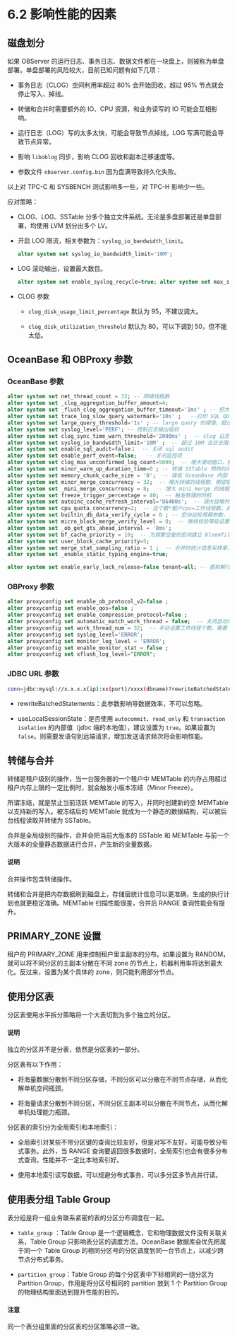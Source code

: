 # 6.2 影响性能的因素

## 磁盘划分

如果 OBServer 的运行日志、事务日志、数据文件都在一块盘上，则被称为单盘部署。单盘部署的风险较大，目前已知问题有如下几项：

* 事务日志（CLOG）空间利用率超过 80% 会开始回收，超过 95% 节点就会停止写入、掉线。

* 转储和合并时需要额外的 IO、CPU 资源，和业务读写的 IO 可能会互相影响。

* 运行日志（LOG）写的太多太快，可能会导致节点掉线，LOG 写满可能会导致节点异常。

* 影响 `liboblog` 同步，影响 CLOG 回收和副本迁移速度等。

* 参数文件 `observer.config.bin` 因为盘满导致持久化失败。

以上对 TPC-C 和 SYSBENCH 测试影响多一些，对 TPC-H 影响少一些。

应对策略：

* CLOG、LOG、SSTable 分多个独立文件系统。无论是多盘部署还是单盘部署，均使用 LVM 划分出多个 LV。

* 开启 LOG 限流，相关参数为：`syslog_io_bandwidth_limit`。

  ```sql
  alter system set syslog_io_bandwidth_limit='10M';
  ```

* LOG 滚动输出，设置最大数目。

  ```sql
  alter system set enable_syslog_recycle=true; alter system set max_syslog_file_count=50;
  ```

* CLOG 参数

  * `clog_disk_usage_limit_percentage` 默认为 95，不建议调大。

  * `clog_disk_utilization_threshold` 默认为 80，可以下调到 50，但不能太低。

## OceanBase 和 OBProxy 参数

### OceanBase 参数

```sql
alter system set net_thread_count = 32; -- 网络线程数
alter system set _clog_aggregation_buffer_amount=4;
alter system set _flush_clog_aggregation_buffer_timeout='1ms' ; -- 把大概几毫秒之内的日志都聚合到一个 rpc 中发送，减小网络开销，提高并发读
alter system set trace_log_slow_query_watermark='10s' ;   --打印 SQL QUERY 的阈值
alter system set large_query_threshold='1s' ; -- large query 的阈值，超过后进入大查询队列,避免大查询阻塞小查询
alter system set syslog_level='PERF'; -- 控制日志输出级别
alter system set clog_sync_time_warn_threshold='2000ms' ;  -- clog 日志同步慢的时候触发 debug 日志的输出。
alter system set syslog_io_bandwidth_limit='10M' ;  -- 超过 10M 会日志限流，减小写日志文件带来的 IO 消耗
alter system set enable_sql_audit=false；  -- 关闭 sql audit
alter system set enable_perf_event=false;   -- 关闭监控项
alter system set clog_max_unconfirmed_log_count=5000;  -- 增大滑动窗口，解决 clog 滑动窗口满导致的性能问题
alter system set minor_warm_up_duration_time=0 ; -- 转储 SSTable 预热时间，转储完成后到预热时间内，所有对应 partition 的流量会逐步从 MemTable 过渡到 SSTable，设置 0 转储之后流量马上切到 SSTable，使得 MemTable 快速释放 ，内存释放更快。
alter system set memory_chunk_cache_size = '0';  -- 降低 OceanBase 内部 2MB 内存块被 OS 回收的概率，增大 2MB 内存块在 OceanBase 内部的复用率，减少 RPC 由于内存操作慢而导致超时的风险。
alter system set minor_merge_concurrency = 32;  -- 增大转储的线程数，期望提高转储的速度。
alter system set _mini_merge_concurrency = 8;  -- 增大 mini_merge 的线程数，期望提高 mini_merge 的速度
alter system set freeze_trigger_percentage = 40;  -- 触发转储的时机
alter system set autoinc_cache_refresh_interval='86400s';  -- 调大自增列刷新的频率，减少性能损耗。
alter system set cpu_quota_concurrency=2;  -- 这个数*租户cpu=工作线程数，具体调整的数值需要根据业务模型和机器配置调整，工作线程超过实际 CPU 核数也没有意义同时会增加 CPU 调度和上下文切换的开销
alter system set builtin_db_data_verify_cycle = 0 ; -- 宏块巡检周期参数，当设置为 0 时关闭巡检
alter system set micro_block_merge_verify_level = 0;  -- 微块校验等级设置，0：不做任何校验；1：对 encoding 做 decode 校验；2：对 encoding 做 decode 校验，对压缩做解压校验
alter system set _ob_get_gts_ahead_interval = '0ms'; 
alter system set bf_cache_priority = 10;  -- 为频繁空查的宏块建立 bloomfilter 并缓存，减少磁盘 IO 和 CPU 消耗，提升写入性能
alter system set user_block_cache_priority=5; 
alter system set merge_stat_sampling_ratio = 1 ;  -- 合并时统计信息采样率，当设置为 0 时则关闭统计信息采集
alter system set _enable_static_typing_engine=true; 

alter system set enable_early_lock_release=false tenant=all; -- 提前解行锁场景下，用于租户级别控制，是否打开该优化
```

### OBProxy 参数

```sql
alter proxyconfig set enable_ob_protocol_v2=false ;
alter proxyconfig set enable_qos=false ;
alter proxyconfig set enable_compression_protocol=false ;
alter proxyconfig set automatic_match_work_thread = false;  -- 关闭自动计算线程个数
alter proxyconfig set work_thread_num = 32;  -- 手动设置工作线程个数，需要 restart
alter proxyconfig set syslog_level='ERROR';
alter proxyconfig set monitor_log_level = 'ERROR';
alter proxyconfig set enable_monitor_stat = false ;
alter proxyconfig set xflush_log_level="ERROR";
```

### JDBC URL 参数

```bash
conn=jdbc:mysql://x.x.x.x(ip):xx(port)/xxxx(dbname)?rewriteBatchedStatements=true&allowMultiQueries=true&useLocalSessionState=true&useUnicode=true&characterEncoding=utf-8&socketTimeout=3000000
```

* rewriteBatchedStatements：此参数影响导数据效率，不可以忽略。

* useLocalSessionState：是否使用 `autocommit`、`read_only` 和 `transaction isolation` 的内部值（jdbc 端的本地值），建议设置为 `true`。如果设置为 `false`，则需要发语句到远端请求，增加发送请求频次将会影响性能。

## 转储与合并

转储是租户级别的操作，当一台服务器的一个租户中 MEMTable 的内存占用超过租户内存上限的一定比例时，就会触发小版本冻结（Minor Freeze）。

所谓冻结，就是禁止当前活跃 MEMTable 的写入，并同时创建新的空 MEMTable 以支持新的写入。被冻结后的 MEMTable 就成为一个静态的数据结构，可以被后台线程读取并转储为 SSTable。

合并是全局级别的操作，合并会把当前大版本的 SSTable 和 MEMTable 与前一个大版本的全量静态数据进行合并，产生新的全量数据。

<main id="notice" type='explain'>
  <h4>说明</h4>
  <p>合并操作包含转储操作。</p>
</main>

转储和合并是把内存数据刷到磁盘上，存储层统计信息可以更准确，生成的执行计划也就更稳定准确。MEMTable 扫描性能很差，合并后 RANGE 查询性能会有提升。

## PRIMARY_ZONE 设置

租户的 PRIMARY_ZONE 用来控制租户里主副本的分布。如果设置为 RANDOM，就可以将不同分区的主副本分散在不同 zone 的节点上，机器利用率将达到最大化。反过来，设置为某个具体的 zone，则只能利用部分节点。

## 使用分区表

分区表使用水平拆分策略将一个大表切割为多个独立的分区。

<main id="notice" type='explain'>
  <h4>说明</h4>
  <p>独立的分区并不是分表，依然是分区表的一部分。</p>
</main>

分区表有以下作用：

* 将海量数据分散到不同分区存储，不同分区可以分散在不同节点存储，从而化解单机空间瓶颈。

* 将海量请求分散到不同分区，不同分区主副本可以分散在不同节点，从而化解单机处理能力瓶颈。

分区表的索引分为全局索引和本地索引：

* 全局索引对某些不带分区键的查询比较友好，但是对写不友好，可能导致分布式事务。此外，当 RANGE 查询要返回很多数据时，全局索引也会有很多分布式查询，性能并不一定比本地索引好。

* 使用本地索引读写数据，可以规避分布式事务，可以多分区多节点并行读。

## 使用表分组 Table Group

表分组是将一组业务联系紧密的表的分区分布调度在一起。

* `table_group` ：Table Group 是一个逻辑概念，它和物理数据文件没有关联关系，Table Group 只影响表分区的调度方法，OceanBase 数据库会优先把属于同一个 Table Group 的相同分区号的分区调度到同一台节点上，以减少跨节点分布式事务。

* `partition_group`：Table Group 的每个分区表中下标相同的一组分区为 Partition Group，作用是将分区号相同的 partition 放到 1 个 Partition Group 的物理结构里面达到提升性能的目的。

<main id="notice" type='notice'>
  <h4>注意</h4>
  <p>同一个表分组里面的分区表的分区策略必须一致。</p>
</main>
